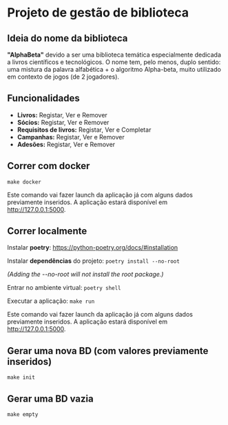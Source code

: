 # Projeto de gestão de biblioteca

## Ideia do nome da biblioteca
**"AlphaBeta"** devido a ser uma biblioteca temática especialmente dedicada a livros científicos e tecnológicos. 
O nome tem, pelo menos, duplo sentido: uma mistura da palavra alfabética + o algoritmo Alpha-beta, muito utilizado em contexto de jogos (de 2 jogadores).
    
## Funcionalidades
- **Livros:** Registar, Ver e Remover
- **Sócios:** Registar, Ver e Remover
- **Requisitos de livros:** Registar, Ver e Completar
- **Campanhas:** Registar, Ver e Remover
- **Adesões:** Registar, Ver e Remover

## Correr com docker
`make docker`

Este comando vai fazer launch da aplicação já com alguns dados previamente inseridos. A aplicação estará disponível em http://127.0.0.1:5000.

## Correr localmente

Instalar **poetry**: https://python-poetry.org/docs/#installation

Instalar **dependências** do projeto: `poetry install --no-root`

*(Adding the --no-root will not install the root package.)*

Entrar no ambiente virtual: `poetry shell`

Executar a aplicação: `make run`

Este comando vai fazer launch da aplicação já com alguns dados previamente inseridos. A aplicação estará disponível em http://127.0.0.1:5000.

## Gerar uma nova BD (com valores previamente inseridos)
` make init ` 

## Gerar uma BD vazia
` make empty ` 
